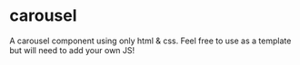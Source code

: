 # carousel
A carousel component using only html &amp; css. Feel free to use as a template but will need to add your own JS!
